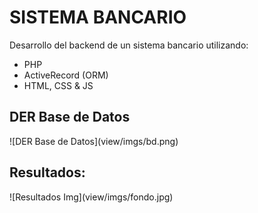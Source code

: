 # SISTEMA BANCARIO
Desarrollo del backend de un sistema bancario utilizando: 
  * PHP
  * ActiveRecord (ORM)
  * HTML, CSS & JS

<h2>DER Base de Datos</h2>
![DER Base de Datos](view/imgs/bd.png)


<h2>Resultados: </h2>
![Resultados Img](view/imgs/fondo.jpg)
